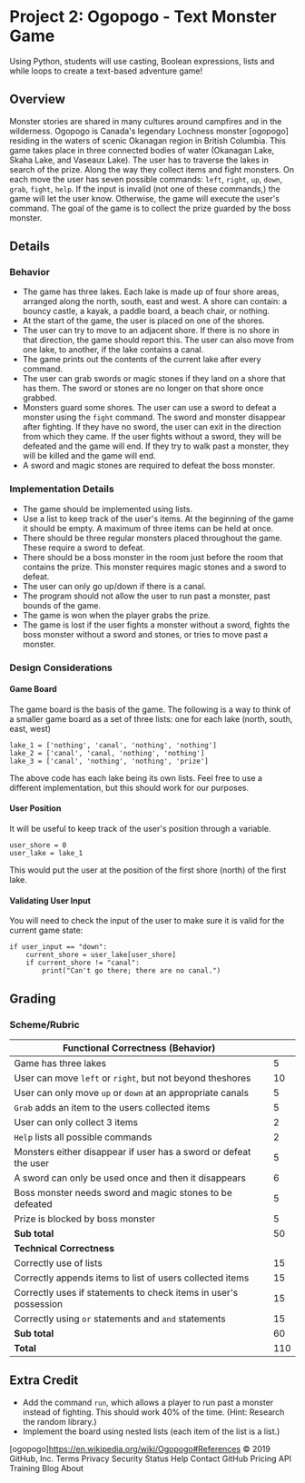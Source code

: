 # Project 2: Ogopogo - Text Monster Game

Using Python, students will use casting, Boolean expressions, lists and while loops to create a text-based adventure game!

## Overview
Monster stories are shared in many cultures around campfires and in the wilderness. 
Ogopogo is Canada's legendary Lochness monster [ogopogo] residing in the waters of scenic Okanagan region in British Columbia. 
This game takes place in three connected bodies of water (Okanagan Lake, Skaha Lake, and Vaseaux Lake). 
The user has to traverse the lakes in search of the prize. Along the way they collect items and fight monsters. 
On each move the user has seven possible commands: `left`, `right`, `up`, `down`, `grab`, `fight`, `help`. 
If the input is invalid (not one of these commands,) the game will let the user know. Otherwise, 
the game will execute the user's command. The goal of the game is to collect the prize guarded by the boss monster.

## Details
### Behavior
* The game has three lakes.   Each lake is made up of four shore areas, arranged along the north, south, east and west. 
A shore can contain: a bouncy castle, a kayak, a paddle board, a beach chair, or nothing.
* At the start of the game, the user is placed on one of the shores.
* The user can try to move to an adjacent shore. If there is no shore in that direction, the game should report this.
The user can also move from one lake, to another, if the lake contains a canal.
* The game prints out the contents of the current lake after every command.
* The user can grab swords or magic stones if they land on a shore that has them. The sword or stones are no longer on that shore once grabbed.
* Monsters guard some shores. The user can use a sword to defeat a monster using the `fight` command. The sword and monster disappear after fighting. If they have no sword, the user can exit in the direction from which they came. If the user fights without a sword, they will be defeated and the game will end. If they try to walk past a monster, they will be killed and the game will end.
* A sword and magic stones are required to defeat the boss monster.

### Implementation Details
* The game should be implemented using lists.
* Use a list to keep track of the user's items. At the beginning of the game it should be empty. 
A maximum of three items can be held at once.
* There should be three regular monsters placed throughout the game. These require a sword to defeat.
* There should be a boss monster in the room just before the room that contains the prize. This monster requires magic stones and a sword to defeat.
* The user can only go up/down if there is a canal.
* The program should not allow the user to run past a monster, past bounds of the game.
* The game is won when the player grabs the prize.
* The game is lost if the user fights a monster without a sword, fights the boss monster without a sword and stones, 
or tries to move past a monster.

### Design Considerations
#### Game Board
The game board is the basis of the game. The following is a way to think of a smaller game board as a set of three lists: 
one for each lake (north, south, east, west)
```
lake_1 = ['nothing', 'canal', 'nothing', 'nothing']
lake_2 = ['canal', 'canal, 'nothing', 'nothing']
lake_3 = ['canal', 'nothing', 'nothing', 'prize']
```
The above code has each lake being its own lists. Feel free to use a different implementation, but this should work for our purposes.

#### User Position
It will be useful to keep track of the user's position through a variable.
```
user_shore = 0
user_lake = lake_1
```
This would put the user at the position of the first shore (north) of the first lake.
#### Validating User Input
You will need to check the input of the user to make sure it is valid for the current game state:
```
if user_input == "down":
    current_shore = user_lake[user_shore]
    if current_shore != "canal":
        print("Can't go there; there are no canal.")
```

## Grading
### Scheme/Rubric
| Functional Correctness (Behavior)                               |     |
| --------------------------------------------------------------- |-----|
| Game has three lakes                                           | 5   |
| User can move `left` or `right`, but not beyond theshores       | 10  |
| User can only move `up` or `down` at an appropriate canals | 5   |
| `Grab` adds an item to the users collected items                | 5   |
| User can only collect 3 items                                   | 2   |
| `Help` lists all possible commands                              | 2   |
| Monsters either disappear if user has a sword or defeat the user| 5   |
| A sword can only be used once and then it disappears            | 6   |
| Boss monster needs sword and magic stones to be defeated        | 5   |
| Prize is blocked by boss monster                                | 5   |
| **Sub total**                                                   | 50  |
| **Technical Correctness**                                       |     |
| Correctly use of lists                                          | 15  |
| Correctly appends items to list of users collected items        | 15  |
| Correctly uses if statements to check items in user's possession | 15  |
| Correctly using `or` statements and `and` statements            | 15  |
| **Sub total**                                                   | 60  |
| **Total**                                                       | 110 |

## Extra Credit

* Add the command `run`, which allows a player to run past a monster instead of fighting. This should work 40% of the time. 
(Hint: Research the random library.)
* Implement the board using nested lists (each item of the list is a list.)

[ogopogo]https://en.wikipedia.org/wiki/Ogopogo#References 
© 2019 GitHub, Inc.
Terms
Privacy
Security
Status
Help
Contact GitHub
Pricing
API
Training
Blog
About
